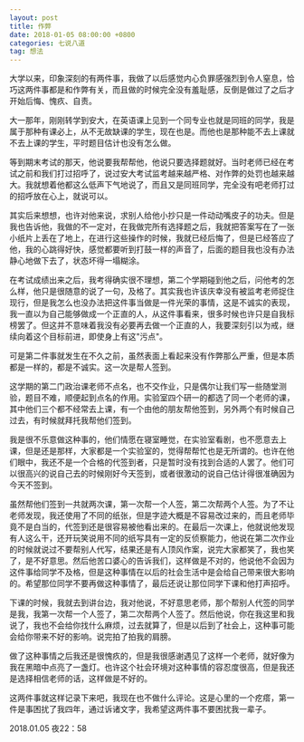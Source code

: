 ```yaml
---
layout: post
title: 作弊
date: 2018-01-05 08:00:00 +0800
categories: 七说八道
tag: 想法
---
```




大学以来，印象深刻的有两件事，我做了以后感觉内心负罪感强烈到令人窒息，恰巧这两件事都是和作弊有关，而且做的时候完全没有羞耻感，反倒是做过了之后才开始后悔、愧疚、自责。

大一那年，刚刚转学到安大，在英语课上见到一个同专业也就是同班的同学，我是属于那种有课必上，从不无故缺课的学生，现在也是。而他也是那种能不去上课就不去上课的学生，平时题目估计也没有怎么做。

等到期末考试的那天，他说要我帮帮他，他说只要选择题就好。当时老师已经在考试之前和我们打过招呼了，说过安大考试监考越来越严格、对作弊的处罚也越来越大。我就想着他都这么低声下气地说了，而且又是同班同学，完全没有吧老师打过的招呼放在心上，就说可以。

其实后来想想，也许对他来说，求别人给他小抄只是一件动动嘴皮子的功夫。但是我也告诉他，我做的不一定对，在我做完所有选择题之后，我就把答案写在了一张小纸片上丢在了地上，在进行这些操作的时候，我就已经后悔了，但是已经答应了他，我的心跳得好快，感觉都要听到打鼓一样的声音了，后面的题目我也没有办法静心地做下去了，状态坏得一塌糊涂。

在考试成绩出来之后，我考得确实很不理想，第二个学期碰到他之后，问他考的怎么样，他只是很随意的说了一句，及格了。其实我也许该庆幸没有被监考老师捉住现行，但是我怎么也没办法把这件事当做是一件光荣的事情，这是不诚实的表现，我一直以为自己能够做成一个正直的人，从这件事看来，很多时候也许只是自我标榜罢了。但这并不意味着我没有必要再去做一个正直的人，我要深刻引以为戒，继续向着这个目标前进，即使身上有这"污点"。

可是第二件事就发生在不久之前，虽然表面上看起来没有作弊那么严重，但是本质都是一样的，都是不诚实。这一次是帮人签到。

这学期的第二门政治课老师不点名，也不交作业，只是偶尔让我们写一些随堂测验，题目不难，顺便起到点名的作用。实验室四个研一的都选了同一个老师的课，其中他们三个都不经常去上课，有一个由他的朋友帮他签到，另外两个有时候自己过去，有时候就拜托我帮他们签到。

我是很不乐意做这种事的，他们情愿在寝室睡觉，在实验室看剧，也不愿意去上课，但是还是那样，大家都是一个实验室的，觉得帮帮忙也是无所谓的。也许在他们眼中，我还不是一个合格的代签到者，只是暂时没有找到合适的人罢了。他们可以很高兴的说自己去的时候刚好今天签到，或者很激动的说自己估计得很准确因为今天不签到。

虽然帮他们签到一共就两次课，第一次帮一个人签，第二次帮两个人签。为了不让老师发现，我还使用了不同的纸张，但是字迹大概是不容易改过来的，而且老师毕竟不是白当的，代签到还是很容易被他看出来的。在最后一次课上，他就说他发现有人这么干，还开玩笑说用不同的纸写具有一定的反侦察能力，他说在第二次作业的时候就说过不要帮别人代写，结果还是有人顶风作案，说完大家都笑了，我也笑了，是不好意思。然后他苦口婆心的告诉我们，这样做是不对的，他说他不会因为这件事给同学不及格，但是这种事情在以后的社会生活中是会给自己带来很大影响的。希望那位同学不要再做这种事情了，最后还说让那位同学下课和他打声招呼。

下课的时候，我就去到讲台边，我对他说，不好意思老师，那个帮别人代签的同学是我，我第一次帮一个人签了，第二次帮两个人签了。然后他说，你在我这里和我说了，我也不会给你找什么麻烦，过去就算了，但是以后到了社会上，这种事可能会给你带来不好的影响。说完拍了拍我的肩膀。

做了这种事情之后我还是很愧疚的，但是我很感谢遇见了这样一个老师，就好像为我在黑暗中点亮了一盏灯。也许这个社会环境对这种事情的容忍度很高，但是我还是选择相信老师的话，这样做是不好的。

这两件事就这样记录下来吧，我现在也不做什么评论。这是心里的一个疙瘩，第一件是事困扰了我四年，通过诉诸文字，我希望这两件事不要困扰我一辈子。

2018.01.05  夜22：58